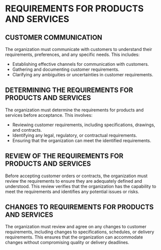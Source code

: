 # REQUIREMENTS FOR PRODUCTS AND SERVICES

## CUSTOMER COMMUNICATION

The organization must communicate with customers to understand their requirements, preferences, and any specific needs. This includes:

   * Establishing effective channels for communication with customers.
   * Gathering and documenting customer requirements.
   * Clarifying any ambiguities or uncertainties in customer requirements.

## DETERMINING THE REQUIREMENTS FOR PRODUCTS AND SERVICES

The organization must determine the requirements for products and services before acceptance. This involves:

   * Reviewing customer requirements, including specifications, drawings, and contracts.
   * Identifying any legal, regulatory, or contractual requirements.
   * Ensuring that the organization can meet the identified requirements.

## REVIEW OF THE REQUIREMENTS FOR PRODUCTS AND SERVICES

Before accepting customer orders or contracts, the organization must review the requirements to ensure they are adequately defined and understood. This review verifies that the organization has the capability to meet the requirements and identifies any potential issues or risks.

## CHANGES TO REQUIREMENTS FOR PRODUCTS AND SERVICES

The organization must review and agree on any changes to customer requirements, including changes to specifications, schedules, or delivery requirements. This ensures that the organization can accommodate changes without compromising quality or delivery deadlines.
